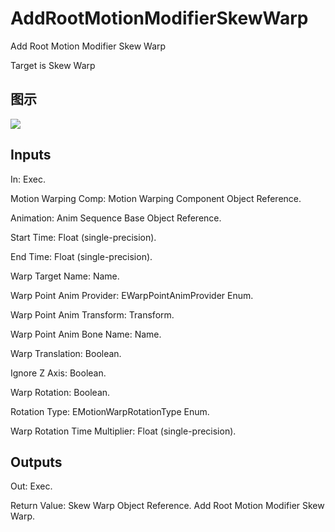 # AddRootMotionModifierSkewWarp

Add Root Motion Modifier Skew Warp

Target is Skew Warp

## 图示

![]($-20221218-20074705.png)

## Inputs

In: Exec.

Motion Warping Comp: Motion Warping Component Object Reference.

Animation: Anim Sequence Base Object Reference.

Start Time: Float (single-precision).

End Time: Float (single-precision).

Warp Target Name: Name.

Warp Point Anim Provider: EWarpPointAnimProvider Enum.

Warp Point Anim Transform: Transform.

Warp Point Anim Bone Name: Name.

Warp Translation: Boolean.

Ignore Z Axis: Boolean.

Warp Rotation: Boolean.

Rotation Type: EMotionWarpRotationType Enum.

Warp Rotation Time Multiplier: Float (single-precision).  

## Outputs

Out: Exec.

Return Value: Skew Warp Object Reference. Add Root Motion Modifier Skew Warp.

